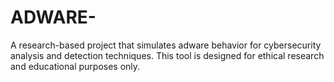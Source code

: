 # ADWARE-
A research-based project that simulates adware behavior for cybersecurity analysis and detection techniques. This tool is designed for ethical research and educational purposes only.
